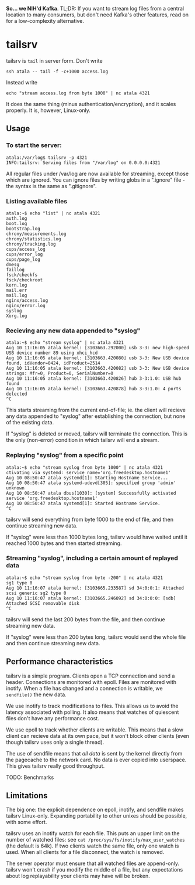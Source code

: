 **So... we NIH'd Kafka**. TL;DR: If you want to stream log files from a central
location to many consumers, but don't need Kafka's other features, read on for
a low-complexity alternative.

# tailsrv

tailsrv is `tail` in server form. Don't write
```
ssh atala -- tail -f -c+1000 access.log
```

Instead write
```
echo "stream access.log from byte 1000" | nc atala 4321
```

It does the same thing (minus authentication/encryption), and it scales
properly. It is, however, Linux-only.

## Usage

### To start the server:

```
atala:/var/log$ tailsrv -p 4321
INFO:tailsrv: Serving files from "/var/log" on 0.0.0.0:4321
```

All regular files under /var/log are now available for streaming, except those
which are ignored. You can ignore files by writing globs in a ".ignore" file -
the syntax is the same as ".gitignore".

### Listing available files

```
atala:~$ echo "list" | nc atala 4321
auth.log
boot.log
bootstrap.log
chrony/measurements.log
chrony/statistics.log
chrony/tracking.log
cups/access_log
cups/error_log
cups/page_log
dmesg
faillog
fsck/checkfs
fsck/checkroot
kern.log
mail.err
mail.log
nginx/access.log
nginx/error.log
syslog
Xorg.log
```

### Recieving any new data appended to "syslog"

```
atala:~$ echo "stream syslog" | nc atala 4321
Aug 10 11:16:05 atala kernel: [3103663.292000] usb 3-3: new high-speed USB device number 89 using xhci_hcd
Aug 10 11:16:05 atala kernel: [3103663.420080] usb 3-3: New USB device found, idVendor=0424, idProduct=2514
Aug 10 11:16:05 atala kernel: [3103663.420082] usb 3-3: New USB device strings: Mfr=0, Product=0, SerialNumber=0
Aug 10 11:16:05 atala kernel: [3103663.420826] hub 3-3:1.0: USB hub found
Aug 10 11:16:05 atala kernel: [3103663.420878] hub 3-3:1.0: 4 ports detected
^C
```

This starts streaming from the current end-of-file; ie. the client will recieve
any data appended to "syslog" after establishing the connection, but none of
the existing data.

If "syslog" is deleted or moved, tailsrv will terminate the connection. This is
the only (non-error) condition in which tailsrv will end a stream.

### Replaying "syslog" from a specific point

```
atala:~$ echo "stream syslog from byte 1000" | nc atala 4321
ctivating via systemd: service name='org.freedesktop.hostname1'
Aug 10 08:50:47 atala systemd[1]: Starting Hostname Service...
Aug 10 08:50:47 atala systemd-udevd[305]: specified group 'admin' unknown
Aug 10 08:50:47 atala dbus[1030]: [system] Successfully activated service 'org.freedesktop.hostname1'
Aug 10 08:50:47 atala systemd[1]: Started Hostname Service.
^C
```

tailsrv will send everything from byte 1000 to the end of file, and then
continue streaming new data.

If "syslog" were less than 1000 bytes long, tailsrv would have waited until it
reached 1000 bytes and then started streaming.

### Streaming "syslog", including a certain amount of replayed data

```
atala:~$ echo "stream syslog from byte -200" | nc atala 4321
sg1 type 0
Aug 10 11:16:07 atala kernel: [3103665.233587] sd 34:0:0:1: Attached scsi generic sg2 type 0
Aug 10 11:16:07 atala kernel: [3103665.246092] sd 34:0:0:0: [sdb] Attached SCSI removable disk
^C
```

tailsrv will send the last 200 bytes from the file, and then continue streaming
new data.

If "syslog" were less than 200 bytes long, tailsrc would send the whole file
and then continue streaming new data.

## Performance characteristics

tailsrv is a simple program. Clients open a TCP connection and send a header.
Connections are monitored with epoll. Files are monitored with inotify. When a
file has changed and a connection is writable, we `sendfile()` the new data.

We use inotify to track modifications to files. This allows us to avoid the
latency associated with polling. It also means that watches of quiescent files
don't have any performance cost.

We use epoll to track whether clients are writable. This means that a slow
client can recieve data at its own pace, but it won't block other clients (even
though tailsrv uses only a single thread).

The use of sendfile means that *all data* is sent by the kernel directly from
the pagecache to the network card. No data is ever copied into userspace. This
gives tailsrv really good throughput.

TODO: Benchmarks

## Limitations

The big one: the explicit dependence on epoll, inotify, and sendfile makes
tailsrv Linux-only. Expanding portability to other unixes should be possible,
with some effort.

tailsrv uses an inotify watch for each file. This puts an upper limit on the
number of watched files: see `cat /proc/sys/fs/inotify/max_user_watches` (the
default is 64k). If two clients watch the same file, only one watch is used.
When all clients for a file disconnect, the watch is removed.

The server operator must ensure that all watched files are append-only. tailsrv
won't crash if you modify the middle of a file, but any expectations about log
replayability your clients may have will be broken.
